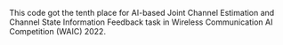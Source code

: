 This code got the tenth place for AI-based Joint Channel Estimation and Channel State Information Feedback task in Wireless Communication AI Competition (WAIC) 2022.
